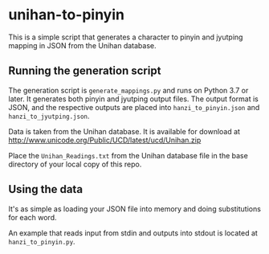 # unihan-to-pinyin
This is a simple script that generates a character to pinyin and jyutping mapping in JSON from the
Unihan database.

## Running the generation script
The generation script is `generate_mappings.py` and runs on Python 3.7 or later. It generates both
pinyin and jyutping output files. The output format is JSON, and the respective outputs are placed
into `hanzi_to_pinyin.json` and `hanzi_to_jyutping.json`.

Data is taken from the Unihan database. It is available for download at http://www.unicode.org/Public/UCD/latest/ucd/Unihan.zip

Place the `Unihan_Readings.txt` from the Unihan database file in the base directory of your local
copy of this repo.

## Using the data
It's as simple as loading your JSON file into memory and doing substitutions for each word.

An example that reads input from stdin and outputs into stdout is located at `hanzi_to_pinyin.py`.